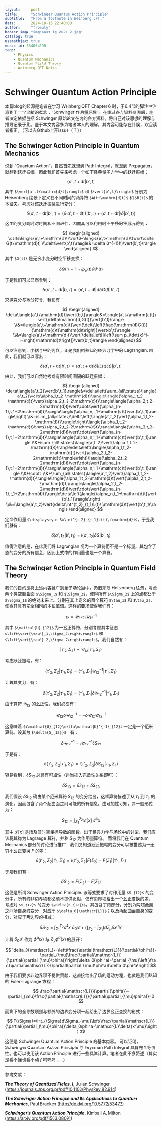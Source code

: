 ```yaml
---
layout:     post
title:      "Schwinger Quantum Action Principle"
subtitle:   "From a footnote in Weinberg QFT."
date:       2024-10-15 22:40:00
author:     "fromuly"
header-img: "img/post-bg-2024-2.jpg"
catalog: true
usemathjax: true
music-id: 534064298
tags:
    - Physics
    - Quantum Mechanics
    - Quantum Field Theory
    - Weinberg QFT Notes
---
```


# Schwinger Quantum Action Principle

本篇blog的起源是笔者在学习 Weinberg QFT Chapter 6 时，于6.4节的脚注中注意到了一个全新的概念：“Schwinger 作用量原理”。在经过各方资料查阅后，笔者决定依据包括 Schwinger 原始论文在内的各方资料，将自己对该思想的理解与推导记录于此。鉴于本文内容多为笔者本人的理解，其内容可能存在错误，欢迎读者指正。（可以去Github上开issue（？））

## The Schwinger Action Principle in Quantum Mechanics

说到 “Quantum Action”，自然首先就想到 Path Integral，就想到 Propagator，就想到跃迁振幅。因此我们首先来考虑一个如下经典量子力学中的跃迁振幅：

$$
    \langle{a',t+\mathrm{d}t}\vert{b',t}\rangle
$$

其中 `$\vert{a',t+\mathrm{d}t}\rangle$` 和 `$\vert{b',t}\rangle$` 分别为 Heisenberg 绘景下定义在不同时间的两算符 `$A(t+\mathrm{d}t)$` 和 `$B(t)$` 的本征矢。考虑对该跃迁振幅进行变分：

$$
    \delta\langle{a',t+\mathrm{d}t}\vert{b',t}\rangle=(\delta\langle{a',t+\mathrm{d}t}\vert)\vert{b',t}\rangle+\langle{a',t+\mathrm{d}t}\vert(\delta\vert{b',t}\rangle)
$$

这里的变分同时对时间和空间进行，因而其可以利用时空平移的生成元得到：

$$
\begin{aligned}
    \delta\langle{a',t+\mathrm{d}t}\vert&=\langle{a',t+\mathrm{d}t}\vert\delta G(t+\mathrm{d}t)
    \\\delta\vert{b',t}\rangle&=\delta G^{-1}(t)\vert{b',t}\rangle
\end{aligned}
$$

其中 `$G(t)$` 是无穷小变分时空平移变换：

$$
    \delta G(t)=1+ip_{\mu}(t)\delta{x^{\mu}(t)}
$$

于是我们可以显然看到：

$$
    \delta\langle{a',t+\mathrm{d}t}\vert{b',t}\rangle=\langle{a',t+\mathrm{d}t}\vert{\mathrm{d}\delta G(t)}\vert{b',t}\rangle
$$

交换变分与微分符号，我们有：

$$
\begin{aligned}
    \delta\langle{a',t+\mathrm{d}t}\vert{b',t}\rangle&=\langle{a',t+\mathrm{d}t}\vert{\delta\mathrm{d}G(t)}\vert{b',t}\rangle
    \\&=\langle{a',t+\mathrm{d}t}\vert{\delta\left(\frac{\mathrm{d}G(t)}{\mathrm{d}t}\mathrm{d}t\right)}\vert{b',t}\rangle
    \\&=\langle{a',t+\mathrm{d}t}\vert{\delta\left[i\left(\sum p_i\dot{x}^i-H\right)\mathrm{d}t\right]}\vert{b',t}\rangle
\end{aligned}
$$

可以注意到，小括号中的内容，正是我们所熟知的经典力学中的 Lagrangian. 因此，我们就可以写出：

$$
    \delta\langle{a',t+\mathrm{d}t}\vert{b',t}\rangle=\langle{a',t+\mathrm{d}t}\vert{\delta\left[iL(t)\mathrm{d}t\right]}\vert{b',t}\rangle
$$

由此，我们可以自然地考虑有限时间间隔的跃迁振幅：

$$
\begin{aligned}
    \delta\langle{a',t_2}\vert{b',t_1}\rangle&=\delta\left(\sum_{all\:states}\langle{a',t_2}\vert{\alpha_1,t_2-\mathrm{d}t}\rangle\langle{\alpha_1,t_2-\mathrm{d}t}\vert{\alpha_2,t_2-2\mathrm{d}t}\rangle\langle{\alpha_2,t_2-2\mathrm{d}t}\vert\cdots\vert{\alpha_{n-1},t_1+2\mathrm{d}t}\rangle\langle{\alpha_n,t_1+\mathrm{d}t}\vert{b',t_1}\rangle\right)
    \\&=\sum_{all\:states}\delta\left(\langle{a',t_2}\vert{\alpha_1,t_2-\mathrm{d}t}\rangle\right)\langle{\alpha_1,t_2-\mathrm{d}t}\vert{\alpha_2,t_2-2\mathrm{d}t}\rangle\langle{\alpha_2,t_2-2\mathrm{d}t}\vert\cdots\vert{\alpha_{n-1},t_1+2\mathrm{d}t}\rangle\langle{\alpha_n,t_1+\mathrm{d}t}\vert{b',t_1}\rangle
    \\&+\sum_{all\:states}\langle{a',t_2}\vert{\alpha_1,t_2-\mathrm{d}t}\rangle\delta\left(\langle{\alpha_1,t_2-\mathrm{d}t}\vert{\alpha_2,t_2-2\mathrm{d}t}\rangle\right)\langle{\alpha_2,t_2-2\mathrm{d}t}\vert\cdots\vert{\alpha_{n-1},t_1+2\mathrm{d}t}\rangle\langle{\alpha_n,t_1+\mathrm{d}t}\vert{b',t_1}\rangle
    \\&+\cdots
    \\&+\sum_{all\:states}\langle{a',t_2}\vert{\alpha_1,t_2-\mathrm{d}t}\rangle\langle{\alpha_1,t_2-\mathrm{d}t}\vert{\alpha_2,t_2-2\mathrm{d}t}\rangle\langle{\alpha_2,t_2-2\mathrm{d}t}\vert\cdots\vert{\alpha_{n-1},t_1+2\mathrm{d}t}\rangle\delta\left(\langle{\alpha_n,t_1+\mathrm{d}t}\vert{b',t_1}\rangle\right)
    \\&=i\langle{a',t_2}\vert{\delta\int^{t_2}_{t_1}L(t)\:\mathrm{d}t}\vert{b',t_1}\rangle
\end{aligned}
$$

定义作用量 `$\displaystyle S=\int^{t_2}_{t_1}L(t)\:\mathrm{d}t$`，于是我们就有：

$$
    \delta\langle{a',t_2}\vert{b',t_1}\rangle=i\langle{a',t_2}\vert{\delta{S}}\vert{b',t_1}\rangle
$$

值得注意的是，在此我们将 Lagrangian 视为一个算符而不是一个标量，其包含了态的变分的所有信息，因此上式中的作用量也是一个算符。

## The Schwinger Action Principle in Quantum Field Theory

我们的目的是将上述内容推广到量子场论当中。仍旧采取 Heisenberg 绘景，考虑两个类空超曲面 `$\Sigma_1$` 和 `$\Sigma_2$`，使得所有 `$\Sigma_2$` 上的点都处于 `$\Sigma_1$` 的绝对未来上。分别在其上定义的两个算符 `$\tau_1$` 和 `$\tau_2$`，使得其具有完全相同的本征值谱。这样的要求使得我们有：

$$
    {\tau_2}=\mathcal{U}_{12}{\tau_1}\mathcal{U}_{12}^{-1}
$$

其中 `$\mathcal{U}_{12}$` 为一幺正算符。分别考虑其本征态 `$\left\vert{\tau'}_1,\Sigma_1\right\rangle$` 和 `$\left\vert{\tau'}_2,\Sigma_2\right\rangle$`，我们自然有：

$$
    \left\vert{\tau'}_2,\Sigma_2\right\rangle=\mathcal{U}_{12}\left\vert{\tau'}_1,\Sigma_1\right\rangle
$$

考虑跃迁振幅，有：

$$
    \left\langle{\tau'}_2,\Sigma_2\right\vert\left.{\tau'}_1,\Sigma_1\right\rangle=\left\langle{\tau'}_1,\Sigma_1\right\vert{\mathcal{U}^{-1}_{12}}\left\vert{\tau'}_1,\Sigma_1\right\rangle
$$

计算其变分，有：

$$
    \delta\left\langle{\tau'}_2,\Sigma_2\right\vert\left.{\tau'}_1,\Sigma_1\right\rangle=\left\langle{\tau'}_1,\Sigma_1\right\vert{\delta\mathcal{U}^{-1}_{12}}\left\vert{\tau'}_1,\Sigma_1\right\rangle
$$

由于算符 $\mathcal{U}_{12}$ 的幺正性，我们必须有：

$$
    \mathcal{U}_{12}\delta\mathcal{U}^{-1}_{12}=-\delta\mathcal{U}_{12}\mathcal{U}^{-1}_{12}
$$

这意味着 `$i\mathcal{U}_{12}\delta\mathcal{U}^{-1}_{12}$` 一定是一个厄米算符。设其为 `$\delta{S_{12}}$`，有：

$$
    \delta\mathcal{U}^{-1}_{12}=i\mathcal{U}^{-1}_{12}\delta{S_{12}}
$$

于是有：

$$
    \delta\left\langle{\tau'}_2,\Sigma_2\right\vert\left.{\tau'}_1,\Sigma_1\right\rangle=i\left\langle{\tau'}_2,\Sigma_2\right\vert{\delta{S_{12}}}\left\vert{\tau'}_1,\Sigma_1\right\rangle
$$

容易看到，$\delta{S_{12}}$ 总具有可加性（适当插入完备性关系即可）：

$$
    \delta{S_{13}}=\delta{S_{12}}+\delta{S_{23}}
$$

我们假设 $\delta{S_{12}}$ 确由某个厄米算符 $S_{12}$ 的变分给出，这样算符描述了从 $\tau_1$ 到 $\tau_2$ 的演化，因而包含了两个超曲面之间可能的所有信息。由可加性可知，其一般形式为：

$$
    S_{12}=\int^{\Sigma_2}_{\Sigma_1}\mathscr{L}[x]\:d^4x
$$

其中 $\mathscr{L}[x]$ 是场及其时空坐标导数的函数。出于经典力学与场论中的讨论，我们应该将其称为 Lagrange 算符，并称 $S_{12}$ 为作用量算符。
而将我们在 Quantum Mechanics 部分的讨论进行推广，我们又知道跃迁振幅的变分可以被描述为一无穷小幺正变换 $F$ 的差：

$$
    \delta\left\langle{\tau'}_2,\Sigma_2\right\vert\left.{\tau'}_1,\Sigma_1\right\rangle=i\left\langle{\tau'}_2,\Sigma_2\right\vert{F(\Sigma_2)-F(\Sigma_1)}\left\vert{\tau'}_1,\Sigma_1\right\rangle
$$

于是我们有：

$$
    \delta{S_{12}}=F(\Sigma_2)-F(\Sigma_1)
$$

这便是所谓 Schwinger Action Principle. 该等式要求了对作用量 `$S_{12}$` 的变分中，所有的非边界项都必须不提供贡献，仅有边界项给出一个幺正变换的差。
考虑对 `$S_{12}$` 的变分 `$\delta{S_{12}}$`，其包含了两部分，分别为两超曲面之间场自身的变分，对应于 `$\delta_0{\mathscr{L}}$`；以及两超曲面自身的变分，对应于两边界的相减：

$$
    \delta{S_{12}}=\int^{\Sigma_2}_{\Sigma_1}d^4x\:\delta_0{\mathscr{L}}+\left(\int_{\Sigma_2}-\int_{\Sigma_1}\right)d\Sigma_{\mu}\delta{x^{\mu}}\mathscr{L}
$$

计算 $\delta_0{\mathscr{L}}$ 作为 $\phi^a(x)$ 与 $\partial_{\mu}\phi^a(x)$ 的展开：

$$
    \delta_0{\mathscr{L}}=\left(\frac{\partial{\mathscr{L}}}{\partial{\phi^a}}-\partial_{\mu}\frac{\partial{\mathscr{L}}}{\partial(\partial_{\mu}\phi^a)}\right)\delta_0{\phi^a}+\partial_{\mu}\left[\frac{\partial\mathscr{L}}{\partial(\partial_{\mu}\phi^a)}\delta_0\phi^a\right]
$$

由于我们要求非边界项不提供贡献，这直接给出了场的运动方程，也就是我们熟知的 Euler-Lagrange 方程：

$$
    \frac{\partial{\mathscr{L}}}{\partial{\phi^a}}-\partial_{\mu}\frac{\partial{\mathscr{L}}}{\partial(\partial_{\mu}\phi^a)}=0
$$

而剩下的全导数项则与额外的边界变分项一起给出了边界幺正变换的形式：

$$
    F(\Sigma)=\int_{\Sigma}d\Sigma_{\mu}\left(\frac{\partial{\mathscr{L}}}{\partial(\partial_{\mu}\phi^a)}\delta_0\phi^a+\mathscr{L}\delta{x^\mu}\right)
$$

这便是 Schwinger Quantum Action Principle 的基本内容。
可以证明，Schwinger Quantum Action Principle 与 Feynman Path Integral 具有完全等价性。也可以使用该 Action Principle 进行一些具体计算。笔者在此不多赘述（其实是看不懂也看不动了呜呜呜……）

----

参考文献：

***The Theory of Quantized Fields. I***, Julian Schwinger (<https://journals.aps.org/pr/pdf/10.1103/PhysRev.82.914>)

***The Schwinger Action Principle and Its Applications to Quantum Mechanics***, Paul Bracken (<http://dx.doi.org/10.5772/53472>)

***Schwinger’s Quantum Action Principle***, Kimball A. Milton (<https://arxiv.org/pdf/1503.08091>)

